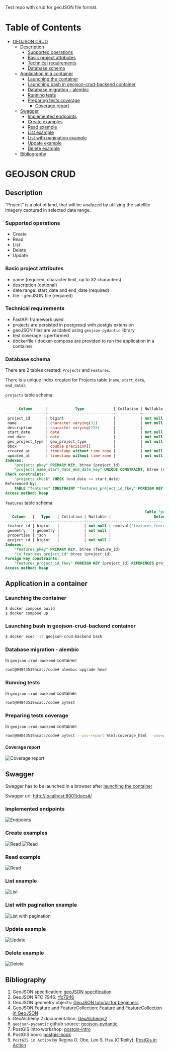Test repo with crud for geoJSON file format.

Table of Contents
=================

* [GEOJSON CRUD](#geojson-crud)
  * [Description](#description)
    * [Supported operations](#supported-operations)
    * [Basic project attributes](#basic-project-attributes)
    * [Technical requirements](#technical-requirements)
    * [Database schema](#database-schema)
  * [Application in a container](#application-in-a-container)
    * [Launching the container](#launching-the-container)
    * [Launching bash in geojson\-crud\-backend container](#launching-bash-in-geojson-crud-backend-container)
    * [Database migration \- alembic](#database-migration---alembic)
    * [Running tests](#running-tests)
    * [Preparing tests coverage](#preparing-tests-coverage)
      * [Coverage report](#coverage-report)
  * [Swagger](#swagger)
    * [Implemented endpoints](#implemented-endpoints)
    * [Create examples](#create-examples)
    * [Read example](#read-example)
    * [List example](#list-example)
    * [List with pagination example](#list-with-pagination-example)
    * [Update example](#update-example)
    * [Delete example](#delete-example)
  * [Bibliography](#bibliography)

# GEOJSON CRUD

## Description

“Project” is a plot of land, that will be analyzed by utilizing the satellite imagery captured in selected date range.

### Supported operations

* Create
* Read
* List
* Delete
* Update

### Basic project attributes

* name (required, character limit, up to 32 characters)
* description (optional)
* date range: start_date and end_date (required)
* file - geoJSON file (required)

### Technical requirements

* FastAPI framework used
* projects are persisted in postgresql with postgis extension
* geoJSON files are validated using `geojson-pydantic` library
* test coverage is performed
* dockerfile / docker-compose are provided to run the application in a container

### Database schema

There are 2 tables created: `Projects` and `Features`.

There is a unique index created for Projects table (`name`, `start_date`, `end_date`).

`projects` table schema:
```sql
                                                                          Table "public.projects"
      Column      |            Type             | Collation | Nullable |                   Default                    | Storage  | Compression | Stats target | Description
------------------+-----------------------------+-----------+----------+----------------------------------------------+----------+-------------+--------------+-------------
 project_id       | bigint                      |           | not null | nextval('projects_project_id_seq'::regclass) | plain    |             |              |
 name             | character varying(32)       |           | not null |                                              | extended |             |              |
 description      | character varying(255)      |           |          |                                              | extended |             |              |
 start_date       | date                        |           | not null |                                              | plain    |             |              |
 end_date         | date                        |           | not null |                                              | plain    |             |              |
 geo_project_type | geo_project_type            |           | not null |                                              | plain    |             |              |
 bbox             | double precision[]          |           |          |                                              | extended |             |              |
 created_at       | timestamp without time zone |           | not null | now()                                        | plain    |             |              |
 updated_at       | timestamp without time zone |           | not null | now()                                        | plain    |             |              |
Indexes:
    "projects_pkey" PRIMARY KEY, btree (project_id)
    "projects_name_start_date_end_date_key" UNIQUE CONSTRAINT, btree (name, start_date, end_date)
Check constraints:
    "projects_check" CHECK (end_date >= start_date)
Referenced by:
    TABLE "features" CONSTRAINT "features_project_id_fkey" FOREIGN KEY (project_id) REFERENCES projects(project_id) ON DELETE CASCADE
Access method: heap
```

`features` table schema:
```sql
                                                              Table "public.features"
   Column   |   Type   | Collation | Nullable |                   Default                    | Storage  | Compression | Stats target | Description
------------+----------+-----------+----------+----------------------------------------------+----------+-------------+--------------+-------------
 feature_id | bigint   |           | not null | nextval('features_feature_id_seq'::regclass) | plain    |             |              |
 geometry   | geometry |           | not null |                                              | main     |             |              |
 properties | json     |           |          |                                              | extended |             |              |
 project_id | bigint   |           | not null |                                              | plain    |             |              |
Indexes:
    "features_pkey" PRIMARY KEY, btree (feature_id)
    "ix_features_project_id" btree (project_id)
Foreign-key constraints:
    "features_project_id_fkey" FOREIGN KEY (project_id) REFERENCES projects(project_id) ON DELETE CASCADE
Access method: heap
```

## Application in a container

### Launching the container

```bash
$ docker compose build
$ docker compose up
```

### Launching bash in geojson-crud-backend container

```bash
$ docker exec -it geojson-crud-backend bash
```

### Database migration - alembic

In `geojson-crud-backend` container:
```bash
root@04843519acac:/code# alembic upgrade head
```

### Running tests

In `geojson-crud-backend` container:
```bash
root@04843519acac:/code# pytest
```

### Preparing tests coverage

In `geojson-crud-backend` container:
```bash
root@04843519acac:/code# pytest --cov-report html:coverage_html --cov=app tests/
```

#### Coverage report

![Coverage report](screenshots/coverage_report.png)

## Swagger

Swagger has to be launched in a browser after [launching the container](#launching-the-container)

Swagger url: [http://localhost:8001/docs#/](http://localhost:8001/docs#/)

### Implemented endpoints

![Endpoints](screenshots/endpoints.png)

### Create examples

![Read](screenshots/create_feature.png)
![Read](screenshots/create_feature_collection.png)

### Read example

![Read](screenshots/read.png)

### List example

![List](screenshots/list.png)

### List with pagination example

![List with pagination](screenshots/list_with_pagination.png)

### Update example

![Update](screenshots/update.png)

### Delete example

![Delete](screenshots/delete.png)

## Bibliography

1. GeoJSON specification: [geoJSON specification](https://stevage.github.io/geojson-spec/)
2. GeoJSON RFC 7946: [rfc7946](https://datatracker.ietf.org/doc/html/rfc7946)
3. GeoJSON geometry objects: [GeoJSON tutorial for beginners](https://medium.com/@dmitry.sobolevsky/geojson-tutorial-for-beginners-ce810d3ff169)
4. GeoJSON Feature and FeatureCollection: [Feature and FeatureCollection in GeoJSON](https://medium.com/@dmitry.sobolevsky/feature-and-featurecollection-in-geojson-f36ec38ebdb1)
5. GeoAlchemy 2 documentation: [GeoAlchemy2](https://geoalchemy-2.readthedocs.io/en/latest/index.html)
6. `geojson-pydantic` github source: [geojson-pydantic](https://github.com/developmentseed/geojson-pydantic/tree/main)
7. PostGIS intro workshop: [postgis-intro](https://postgis.net/workshops/postgis-intro/)
8. PostGIS book: [postgis-book](https://postgis.gishub.org/chapters/intro.html)
9. `PostGIS in Action` by Regina O. Obe, Leo S. Hsu (O'Reilly): [PostGis in Action](https://learning.oreilly.com/library/view/postgis-in-action/9781617296697/)
